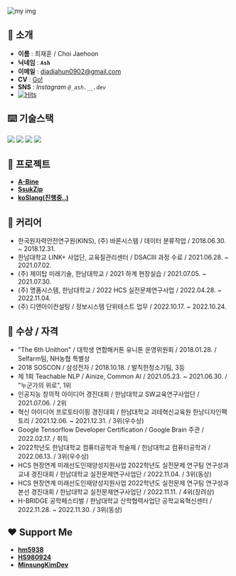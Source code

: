 ![my img](https://github.com/JH9892/JH9892/blob/master/profile_demo.png)

## **👋 소개**
- **이름** : 최재훈 / Choi Jaehoon
- **닉네임** : **`Ash`**
- **이메일** : diadiahun0902@gmail.com
- **CV** : [Go!](https://ashhun.notion.site/NLP-667055119c1c4f5ca21cd492ea7d6bcb)
- **SNS** : *Instagram `@_ash.__.dev`*
- [![Hits](https://hits.seeyoufarm.com/api/count/incr/badge.svg?url=https%3A%2F%2Fgithub.com%2Fash-hun&count_bg=%23B99EFF&title_bg=%23000000&icon=&icon_color=%23E7E7E7&title=hits&edge_flat=false)](https://hits.seeyoufarm.com)

## **⌨️ 기술스택**  

<div>
  <img src="https://img.shields.io/badge/Python-3776AB?style=flat&logo=Python&logoColor=white"/>
  <img src="https://img.shields.io/badge/Tensorflow-FF6F00?style=flat&logo=Tensorflow&logoColor=white"/>
  <img src="https://img.shields.io/badge/Jupyter-F37626?style=flat&logo=Jupyter&logoColor=white"/>
  <img src="https://img.shields.io/badge/Google Colab-F9AB00?style=flat&logo=GoogleColab&logoColor=white"/>
</div>

## **👤 프로젝트**
- **[A-Bine](https://github.com/JH9892/A_bine)**  
- **[SsukZip](https://github.com/ash-hun/2022-1-CAPSTONE-SsukZip)**  
- **[koSlang(진행중..)](https://github.com/ash-hun/koSlang)**

## **📖 커리어**
- 한국원자력안전연구원(KINS), (주) 바론시스템 / 데이터 분류작업 / 2018.06.30. ~ 2018.12.31.  
- 한남대학교 LINK+ 사업단, 교육질관리센터 / DSACⅢ 과정 수료 / 2021.06.28. ~ 2021.07.02.  
- (주) 제이탑 미래기술, 한남대학교 / 2021 하계 현장실습 / 2021.07.05. ~ 2021.07.30.  
- (주) 명품시스템, 한남대학교 / 2022 HCS 실전문제연구사업 / 2022.04.28. ~ 2022.11.04.  
- (주) 디앤아이컨설팅 / 정보시스템 단위테스트 업무 / 2022.10.17. ~ 2022.10.24. 

## **👑 수상 / 자격**
- "The 6th Unithon" / 대학생 연합해커톤 유니톤 운영위원회 / 2018.01.28. / Selfarm팀, NH농협 특별상   
- 2018 SOSCON / 삼성전자 / 2018.10.18. / 발칙한청소기팀, 3등  
- 제 1회 Teachable NLP / Ainize, Common AI / 2021.05.23. ~ 2021.06.30. / "누군가의 위로", 1위  
- 인공지능 창의적 아이디어 경진대회 / 한남대학교 SW교육연구사업단 / 2021.07.06. / 2위  
- 혁신 아이디어 프로토타이핑 경진대회 / 한남대학교 괴테혁신교육원 한남디자인팩토리 / 2021.12.06. ~ 2021.12.31. / 3위(우수상)
- Google Tensorflow Developer Certification / Google Brain 주관 / 2022.02.17. / 취득  
- 2022학년도 한남대학교 컴퓨터공학과 학술제 / 한남대학교 컴퓨터공학과 / 2022.06.13. / 3위(우수상)
- HCS 현장연계 미래선도인재양성지원사업 2022학년도 실전문제 연구팀 연구성과 교내 경진대회 / 한남대학교 실전문제연구사업단 / 2022.11.04. / 3위(동상)
- HCS 현장연계 미래선도인재양성지원사업 2022학년도 실전문제 연구팀 연구성과 본선 경진대회 / 한남대학교 실전문제연구사업단 / 2022.11.11. / 4위(장려상)
- H-BRIDGE 공학페스티벌 / 한남대학교 산학협력사업단 공학교육혁신센터 / 2022.11.28. ~ 2022.11.30. / 3위(동상)

<!--- 

![ash-hun’s GitHub image](https://crd.so/i/ash-hun)

--->


## **❤ Support Me**   
- [**hm5938**](https://github.com/hm5938)
- [**HS980924**](https://github.com/HS980924)
- [**MinsungKimDev**](https://github.com/MinsungKimDev)

